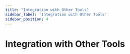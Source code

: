 ```yaml
---
title: "Integration with Other Tools"
sidebar_label: 'Integration with Other Tools'
sidebar_position: 4
---
```

# Integration with Other Tools